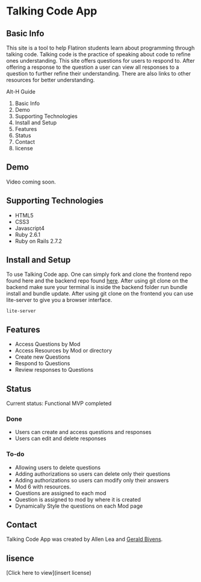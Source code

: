 # Talking Code App

## Basic Info
  This site is a tool to help Flatiron students learn about programming through talking code. Talking code is the practice of speaking about code to refine ones understanding. This site offers questions for users to respond to. After offering a response to the question a user can view all responses to a question to further refine their understanding. There are also links to other resources for better understanding.

Alt-H Guide 
  1.  Basic Info
  2.  Demo
  3.  Supporting Technologies
  4.  Install and Setup
  5.  Features
  6.  Status
  7.  Contact
  8.  license

## Demo 
  Video coming soon.
## Supporting Technologies
  * HTML5
  * CSS3
  * Javascript4
  * Ruby 2.6.1
  * Ruby on Rails 2.7.2

## Install and Setup
  
  To use Talking Code app. One can simply fork and clone the frontend repo found here and the backend repo found <a href="https://github.com/Allen70/talking-code-app-backend">here</a>.
  After using git clone on the backend make sure your terminal is inside the backend folder run bundle install and bundle update.
  After using git clone on the frontend you can use lite-server to give you a browser interface. 
  ``` 
  lite-server
  ```
  
## Features

  - Access Questions by Mod
  - Access Resources by Mod or directory
  - Create new Questions 
  - Respond to Questions
  - Review responses to Questions
  
  
## Status

  Current status:  Functional MVP completed
  
### Done
  * Users can create and access questions and responses
  * Users can edit and delete responses
### To-do
  * Allowing users to delete questions
  * Adding authorizations so users can delete only their questions
  * Adding authorizations so users can modify only their answers
  * Mod 6 with resources.
  * Questions are assigned to each mod
  * Question is assigned to mod by where it is created
  * Dynamically Style the questions on each Mod page
  
## Contact
  Talking Code App was created by Allen Lea and [Gerald Bivens](https://www.linkedin.com/in/gerald-bivens/).


## lisence

[Click here to view](insert license)
